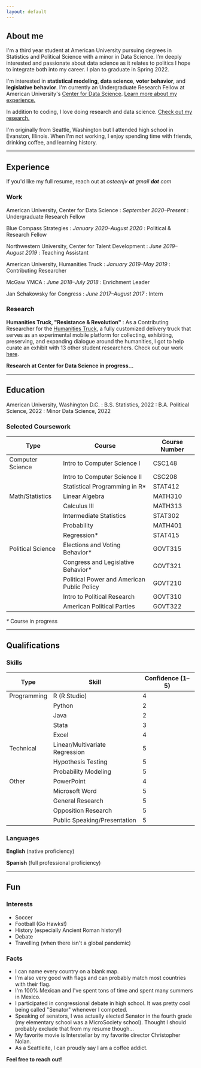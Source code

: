 ```yaml
---
layout: default
---
```

## About me
I'm a third year student at American University pursuing degrees in Statistics and Political Science with a minor in Data Science. I’m deeply interested and passionate about data science as it relates to politics I hope to integrate both into my career. I plan to graduate in Spring 2022.

I'm interested in **statistical modeling**, **data science**, **voter behavior**, and **legislative behavior**. I'm currently an Undergraduate Research Fellow at American University's [Center for Data Science](https://www.american.edu/spa/data-science/index.cfm). [Learn more about my experience.](./#experience)

In addition to coding, I love doing research and data science. [Check out my research.](./#research)

I'm originally from Seattle, Washington but I attended high school in Evanston, Illinois. When I'm not working, I enjoy spending time with friends, drinking coffee, and learning history.

---

## Experience
If you'd like my full resume, reach out at *osteenjv **at** gmail **dot** com*

### Work
American University, Center for Data Science 
: _September 2020–Present_
: Undergraduate Research Fellow

Blue Compass Strategies 
: _January 2020–August 2020_
: Political & Research Fellow

Northwestern University, Center for Talent Development
: _June 2019–August 2019_
: Teaching Assistant

American University, Humanities Truck
: _January 2019–May 2019_
: Contributing Researcher

McGaw YMCA
: _June 2018–July 2018_
: Enrichment Leader

Jan Schakowsky for Congress
: _June 2017–August 2017_
: Intern

### Research

**Humanities Truck, "Resistance & Revolution"**
: As a Contributing Researcher for the [Humanities Truck](http://humanitiestruck.com), a fully customized delivery truck that serves as an experimental mobile platform for collecting, exhibiting, preserving, and expanding dialogue around the humanities, I got to help curate an exhibit with 13 other student researchers. Check out our work [here](http://humanitiestruck.com/resistance-revolution/).

**Research at Center for Data Science in progress...**


***


## Education

American University, Washington D.C. 
: B.S. Statistics, 2022
: B.A. Political Science, 2022
: Minor Data Science, 2022


### Selected Coursework

| Type             | Course                                                | Course Number        |
|------------------|-------------------------------------------------------|----------------------|
| Computer Science | Intro to Computer Science I                           | CSC148               |
|                  | Intro to Computer Science II						   | CSC208               |
|                  | Statistical Programming in R*                         | STAT412              |
| Math/Statistics  | Linear Algebra                                        | MATH310              |
|                  | Calculus III						                   | MATH313              |
|                  | Intermediate Statistics							   | STAT302              |
|                  | Probability                                           | MATH401              |
|                  | Regression*                                           | STAT415              |
| Political Science| Elections and Voting Behavior*                        | GOVT315              |
|                  | Congress and Legislative Behavior*                    | GOVT321              |
|                  | Political Power and American Public Policy            | GOVT210              |
|                  | Intro to Political Research                           | GOVT310              |
|                  | American Political Parties                            | GOVT322              |

_*_ Course in progress

***

## Qualifications

### Skills

| Type             | Skill                                       | Confidence (1–5)  |
|------------------|---------------------------------------------|-------------------|
| Programming      | R (R Studio)                                | 4                 |
|                  | Python               		                 | 2                 |
|                  | Java                    		             | 2                 |
|                  | Stata                                       | 3                 |
|                  | Excel                                       | 4                 |
| Technical        | Linear/Multivariate Regression              | 5                 |
|                  | Hypothesis Testing                          | 5                 |
|                  | Probability Modeling                        | 5                 |
| Other            | PowerPoint                                  | 4                 |
|                  | Microsoft Word				                 | 5                 |
|                  | General Research                            | 5                 |
|                  | Opposition Research                         | 5                 |
|                  | Public Speaking/Presentation                | 5                 |

### Languages

**English** (native proficiency)

**Spanish** (full professional proficiency)

***

## Fun 
### Interests

* Soccer
* Football (Go Hawks!)
* History (especially Ancient Roman history!)
* Debate
* Travelling (when there isn't a global pandemic)

### Facts

* I can name every country on a blank map.
* I'm also very good with flags and can probably match most countries with their flag.
* I'm 100% Mexican and I've spent tons of time and spent many summers in Mexico. 
* I participated in congressional debate in high school. It was pretty cool being called "Senator" whenever I competed. 
* Speaking of senators, I was actually elected Senator in the fourth grade (my elementary school was a MicroSociety school). Thought I should probably exclude that from my resume though... 
* My favorite movie is Interstellar by my favorite director Christopher Nolan. 
* As a Seattleite, I can proudly say I am a coffee addict. 



**Feel free to reach out!**
